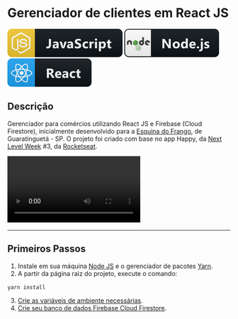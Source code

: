 # Gerenciador de clientes em React JS
![JavaScript](https://github.com/MikeCodesDotNET/ColoredBadges/blob/master/svg/dev/languages/js.svg)
![NodeJS](https://github.com/MikeCodesDotNET/ColoredBadges/blob/master/svg/dev/frameworks/nodejs.svg)
![ReactJS](https://github.com/MikeCodesDotNET/ColoredBadges/blob/master/svg/dev/frameworks/react.svg)

## Descrição

Gerenciador para comércios utilizando React JS e Firebase (Cloud Firestore), inicialmente desenvolvido para a <a href="https://www.instagram.com/ale_esquina.do.frango.guara/">Esquina do Frango</a>, de Guaratinguetá - SP. O projeto foi criado com base no app Happy, da <a href="https://nextlevelweek.com/">Next Level Week</a> #3, da <a href="https://rocketseat.com.br/">Rocketseat</a>.

![Landing](https://thumbs.gfycat.com/SatisfiedRemorsefulLhasaapso-mobile.mp4)

---

## Primeiros Passos

1. Instale em sua máquina <a href="https://nodejs.org/en/download/">Node JS</a> e o gerenciador de pacotes <a href="https://classic.yarnpkg.com/pt-BR/docs/install/#windows-stable">Yarn</a>.
2. A partir da página raiz do projeto, execute o comando: 
```bash
yarn install
```
3. <a href="https://github.com/JonathanLemes/gerenciador-comercio-reactjs/tree/main/src/docs/VariaveisDeAmbiente.md">Crie as variáveis de ambiente necessárias</a>.
4. <a href="">Crie seu banco de dados Firebase Cloud Firestore</a>.